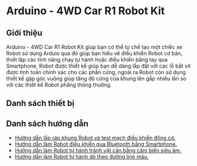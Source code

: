 # Arduino - 4WD Car R1 Robot Kit

## Giới thiệu
Arduino - 4WD Car R1 Robot Kit giúp bạn có thể tự chế tạo một chiếc xe Robot sử dụng Arduio qua đó giúp bạn hiểu về điều khiển Robot cơ bản, thiết lập các tính năng chạy tự hành hoặc điều khiển bằng tay qua Smartphone, Robot được thiết kế giúp bạn dễ dàng lắp đặt với các lỗ bắt vít được tính toán chính xác cho các phần cứng, ngoài ra Robot còn sử dụng thiết kế gập góc vuông giúp tăng độ cứng của khung lên gấp nhiều lần so với các thiết kế Robot phẳng thông thường.

## Danh sách thiết bị

## Danh sách hướng dẫn
- [Hướng dẫn lắp ráp khung Robot và test mạch điều khiển động cơ.](https://github.com/productmakerlabvn/RobotChassis4WD_CarR1/tree/main/Arduino_4wdCarR1_TestRun)
- [Hướng dẫn làm Robot điều khiển qua Bluetooth bằng Smartphone.](https://github.com/productmakerlabvn/RobotChassis4WD_CarR1/tree/main/Arduino_4wdCarR1_Bluetooth)
- [Hướng dẫn làm Robot tự hành tránh vật cản bằng cảm biến siêu âm.](https://github.com/productmakerlabvn/RobotChassis4WD_CarR1/tree/main/Arduino_4wdCarR1_ObstacleAvoidance)
- [Hướng dẫn làm Robot tự hành dò theo đường line màu.](https://github.com/productmakerlabvn/RobotChassis4WD_CarR1/tree/main/Arduino_4wdCarR1_LineTracking)
